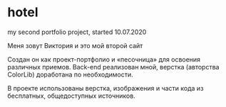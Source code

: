 # hotel
my second portfolio project, started 10.07.2020
 

Меня зовут Виктория и это мой  второй сайт

Создан он как проект-портфолио и «песочница» для освоения различных приемов.
Back-end реализован мной, верстка (авторства ColorLib) доработана по необходимости.

В проекте использованы верстка, изображения и части кода из бесплатных, общедоступных источников.

